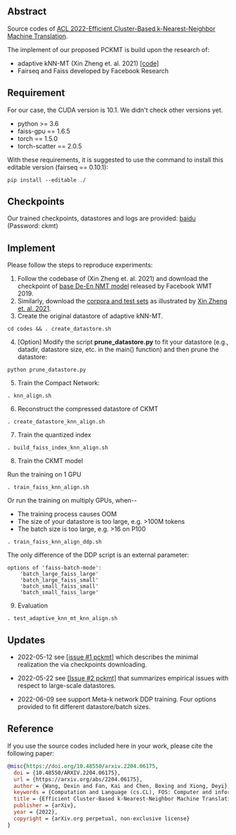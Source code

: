 ## Abstract

Source codes of [ACL 2022-Efficient Cluster-Based k-Nearest-Neighbor Machine Translation](https://arxiv.org/abs/2204.06175).

The implement of our proposed PCKMT is build upon the research of:

- adaptive kNN-MT (Xin Zheng et. al. 2021) [[code]](https://github.com/zhengxxn/adaptive-knn-mt)
- Fairseq and Faiss developed by Facebook Research

## Requirement

For our case, the CUDA version is 10.1. We didn't check other versions yet.

- python >= 3.6
- faiss-gpu == 1.6.5
- torch == 1.5.0
- torch-scatter == 2.0.5

With these requirements, it is suggested to use the command to install this editable version (fairseq == 0.10.1):

```shell
pip install --editable ./
```

## Checkpoints

Our trained checkpoints, datastores and logs are provided: [baidu](https://pan.baidu.com/s/1CalRc6qcGlKQ86cprqqkEQ)
(Password: ckmt)


## Implement

Please follow the steps to reproduce experiments:

1. Follow the codebase of (Xin Zheng et. al. 2021) and download the checkpoint of [base De-En NMT model](https://github.com/pytorch/fairseq/blob/main/examples/wmt19/README.md) released by Facebook WMT 2019.
2. Similarly, download the [corpora and test sets](https://drive.google.com/file/d/18TXCWzoKuxWKHAaCRgddd6Ub64klrVhV/view) as illustrated by [Xin Zheng et. al. 2021](https://github.com/zhengxxn/adaptive-knn-mt).
3. Create the original datastore of adaptive kNN-MT.

```shell
cd codes && . create_datastore.sh
```

4.  [Option] Modify the script **prune_datastore.py** to fit your datastore (e.g., datadir, datastore size, etc. in the main() function) and then prune the datastore:

```shell
python prune_datastore.py
```

5. Train the Compact Network:

```shell
. knn_align.sh
```

6. Reconstruct the compressed datastore of CKMT

```shell
. create_datastore_knn_align.sh
```

7. Train the quantized index

```
. build_faiss_index_knn_align.sh
```

8. Train the CKMT model

Run the training on 1 GPU

```shell
. train_faiss_knn_align.sh
```

Or run the training on multiply GPUs, when--

- The training process causes OOM
- The size of your datastore is too large, e.g. >100M tokens
- The batch size is too large, e.g. >16 on P100

```shell
. train_faiss_knn_align_ddp.sh
```

The only difference of the DDP script is an external parameter:

```shell
options of 'faiss-batch-mode':
    'batch_large_faiss_large'
    'batch_large_faiss_small'
    'batch_small_faiss_small'
    'batch_small_faiss_large'
```



9. Evaluation

```shell
. test_adaptive_knn_mt_knn_align.sh
```



## Updates

- 2022-05-12 see [[issue #1 pckmt]](https://github.com/wonderseen/PCKMT/issues/1) which describes the minimal realization the via checkpoints downloading.

- 2022-05-22 see [[Issue #2 pckmt]](https://github.com/wonderseen/PCKMT/issues/2) that summarizes empirical issues with respect to large-scale datastores.

- 2022-06-09 see support Meta-k network DDP training. Four options provided to fit different datastore/batch sizes.

  

## Reference

If you use the source codes included here in your work, please cite the following paper:  
```bibtex
@misc{https://doi.org/10.48550/arxiv.2204.06175,
  doi = {10.48550/ARXIV.2204.06175},
  url = {https://arxiv.org/abs/2204.06175},
  author = {Wang, Dexin and Fan, Kai and Chen, Boxing and Xiong, Deyi},
  keywords = {Computation and Language (cs.CL), FOS: Computer and information sciences, FOS: Computer and information sciences},
  title = {Efficient Cluster-Based k-Nearest-Neighbor Machine Translation},
  publisher = {arXiv},  
  year = {2022},
  copyright = {arXiv.org perpetual, non-exclusive license}
}
```